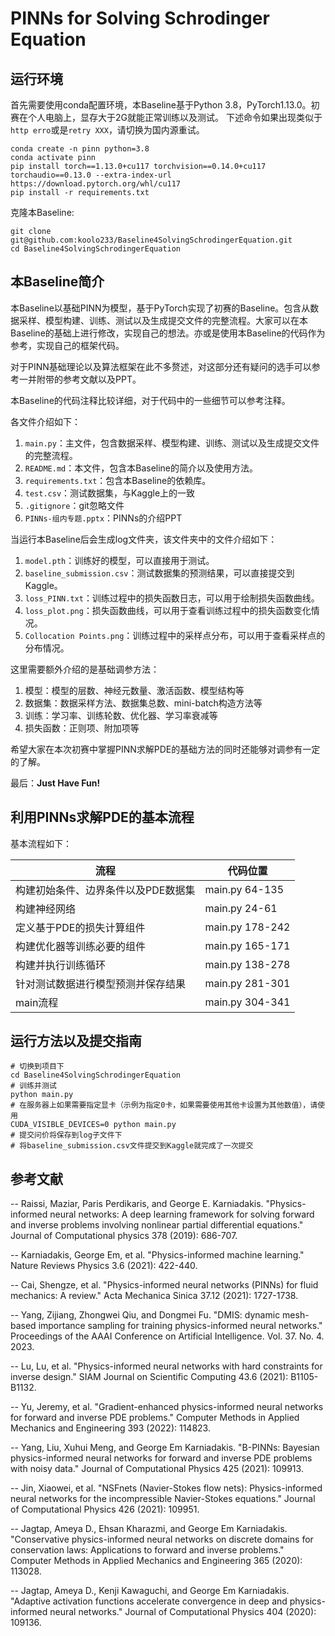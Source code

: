 # PINNs for Solving Schrodinger Equation

## 运行环境

首先需要使用conda配置环境，本Baseline基于Python 3.8，PyTorch1.13.0。初赛在个人电脑上，显存大于2G就能正常训练以及测试。
下述命令如果出现类似于`http erro`或是`retry XXX`，请切换为国内源重试。

```commandline
conda create -n pinn python=3.8
conda activate pinn
pip install torch==1.13.0+cu117 torchvision==0.14.0+cu117 torchaudio==0.13.0 --extra-index-url https://download.pytorch.org/whl/cu117
pip install -r requirements.txt
```

克隆本Baseline:
```commandline
git clone git@github.com:koolo233/Baseline4SolvingSchrodingerEquation.git
cd Baseline4SolvingSchrodingerEquation
```

## 本Baseline简介

本Baseline以基础PINN为模型，基于PyTorch实现了初赛的Baseline。包含从数据采样、模型构建、训练、测试以及生成提交文件的完整流程。大家可以在本Baseline的基础上进行修改，实现自己的想法。亦或是使用本Baseline的代码作为参考，实现自己的框架代码。

对于PINN基础理论以及算法框架在此不多赘述，对这部分还有疑问的选手可以参考一并附带的参考文献以及PPT。

本Baseline的代码注释比较详细，对于代码中的一些细节可以参考注释。

各文件介绍如下：
1. `main.py`：主文件，包含数据采样、模型构建、训练、测试以及生成提交文件的完整流程。
2. `README.md`：本文件，包含本Baseline的简介以及使用方法。
3. `requirements.txt`：包含本Baseline的依赖库。
4. `test.csv`：测试数据集，与Kaggle上的一致
5. `.gitignore`：git忽略文件
6. `PINNs-组内专题.pptx`：PINNs的介绍PPT

当运行本Baseline后会生成log文件夹，该文件夹中的文件介绍如下：
1. `model.pth`：训练好的模型，可以直接用于测试。
2. `baseline_submission.csv`：测试数据集的预测结果，可以直接提交到Kaggle。
3. `loss_PINN.txt`：训练过程中的损失函数日志，可以用于绘制损失函数曲线。
4. `loss_plot.png`：损失函数曲线，可以用于查看训练过程中的损失函数变化情况。
5. `Collocation Points.png`：训练过程中的采样点分布，可以用于查看采样点的分布情况。

这里需要额外介绍的是基础调参方法：
1. 模型：模型的层数、神经元数量、激活函数、模型结构等
2. 数据集：数据采样方法、数据集总数、mini-batch构造方法等
3. 训练：学习率、训练轮数、优化器、学习率衰减等
4. 损失函数：正则项、附加项等

希望大家在本次初赛中掌握PINN求解PDE的基础方法的同时还能够对调参有一定的了解。

最后：**Just Have Fun!**

## 利用PINNs求解PDE的基本流程
基本流程如下：

| 流程                  | 代码位置            |
|---------------------|-----------------|
| 构建初始条件、边界条件以及PDE数据集 | main.py 64-135  |
| 构建神经网络              | main.py 24-61   |
| 定义基于PDE的损失计算组件      | main.py 178-242 |
| 构建优化器等训练必要的组件       | main.py 165-171 |
| 构建并执行训练循环           | main.py 138-278 |
| 针对测试数据进行模型预测并保存结果   | main.py 281-301 |
| main流程              | main.py 304-341 |

## 运行方法以及提交指南

```commandline
# 切换到项目下
cd Baseline4SolvingSchrodingerEquation
# 训练并测试
python main.py
# 在服务器上如果需要指定显卡（示例为指定0卡，如果需要使用其他卡设置为其他数值），请使用
CUDA_VISIBLE_DEVICES=0 python main.py
# 提交问价将保存到log子文件下
# 将baseline_submission.csv文件提交到Kaggle就完成了一次提交
```

## 参考文献

-- Raissi, Maziar, Paris Perdikaris, and George E. Karniadakis. "Physics-informed neural networks: A deep learning framework for solving forward and inverse problems involving nonlinear partial differential equations." Journal of Computational physics 378 (2019): 686-707.

-- Karniadakis, George Em, et al. "Physics-informed machine learning." Nature Reviews Physics 3.6 (2021): 422-440.

-- Cai, Shengze, et al. "Physics-informed neural networks (PINNs) for fluid mechanics: A review." Acta Mechanica Sinica 37.12 (2021): 1727-1738.

-- Yang, Zijiang, Zhongwei Qiu, and Dongmei Fu. "DMIS: dynamic mesh-based importance sampling for training physics-informed neural networks." Proceedings of the AAAI Conference on Artificial Intelligence. Vol. 37. No. 4. 2023.

-- Lu, Lu, et al. "Physics-informed neural networks with hard constraints for inverse design." SIAM Journal on Scientific Computing 43.6 (2021): B1105-B1132.

-- Yu, Jeremy, et al. "Gradient-enhanced physics-informed neural networks for forward and inverse PDE problems." Computer Methods in Applied Mechanics and Engineering 393 (2022): 114823.

-- Yang, Liu, Xuhui Meng, and George Em Karniadakis. "B-PINNs: Bayesian physics-informed neural networks for forward and inverse PDE problems with noisy data." Journal of Computational Physics 425 (2021): 109913.

-- Jin, Xiaowei, et al. "NSFnets (Navier-Stokes flow nets): Physics-informed neural networks for the incompressible Navier-Stokes equations." Journal of Computational Physics 426 (2021): 109951.

-- Jagtap, Ameya D., Ehsan Kharazmi, and George Em Karniadakis. "Conservative physics-informed neural networks on discrete domains for conservation laws: Applications to forward and inverse problems." Computer Methods in Applied Mechanics and Engineering 365 (2020): 113028.

-- Jagtap, Ameya D., Kenji Kawaguchi, and George Em Karniadakis. "Adaptive activation functions accelerate convergence in deep and physics-informed neural networks." Journal of Computational Physics 404 (2020): 109136.